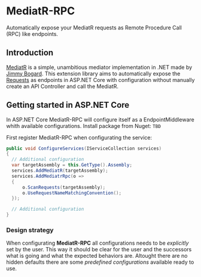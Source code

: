 # MediatR-RPC
Automatically expose your MediatR requests as Remote Procedure Call (RPC) like endpoints.

## Introduction
[MediatR](https://github.com/jbogard/MediatR "MediatR at Github") is a simple, unambitious mediator implementation in .NET made by [Jimmy Bogard](https://twitter.com/jbogard?s=20 "Jimmy Bogard at Twitter"). This extension library aims to automatically expose the [Requests](https://github.com/jbogard/MediatR/wiki#requestresponse) as endpoints in ASP.NET Core with configuration without manually create an API Controller and call the MediatR.

## Getting started in ASP.NET Core
In ASP.NET Core MediatR-RPC will configure itself as a EndpointMiddleware whith available configurations.
Install package from Nuget: 
`TBD`

[//]: # (`Install-Package MediatR`)

First register MediatR-RPC when configurating the service:
```csharp
public void ConfigureServices(IServiceCollection services)
{
  // Additional configuration
  var targetAssembly = this.GetType().Assembly;
  services.AddMediatR(targetAssembly);
  services.AddMediatrRpc(o =>
  {
      o.ScanRequests(targetAssembly);
      o.UseRequestNameMatchingConvention();
  });

  // Additional configuration
}
```


###  Design strategy
When configurating **MediatR-RPC** all configurations needs to be _explicitly_ set by the user. This way it should be clear for the user and the successors what is going and what the expected behaviors are. Altought there are no hidden defaults there are some _predefined configurations_ available ready to use. 
